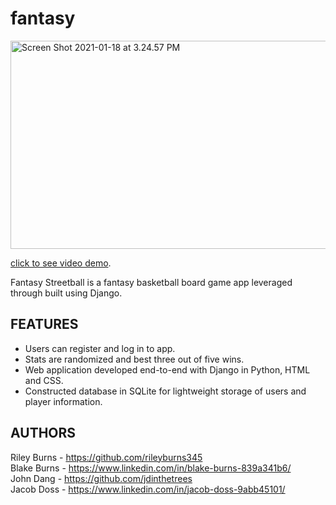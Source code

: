 # fantasy

<a data-flickr-embed="true" href="https://github.com/jdinthetrees/fantasy" title="Screen Shot 2021-01-18 at 3.24.57 PM"><img src="https://live.staticflickr.com/65535/50850773211_55baf8ab38_z.jpg" width="640" height="333" alt="Screen Shot 2021-01-18 at 3.24.57 PM"></a>

<a href="https://vimeo.com/501969082">click to see video demo</a>.

Fantasy Streetball is a fantasy basketball board game app leveraged through built using Django.

## FEATURES
- Users can register and log in to app.
- Stats are randomized and best three out of five wins.
- Web application developed end-to-end with Django in Python, HTML and CSS.
- Constructed database in SQLite for lightweight storage of users and player information.


## AUTHORS
Riley Burns - https://github.com/rileyburns345<br/>
Blake Burns - https://www.linkedin.com/in/blake-burns-839a341b6/<br/>
John Dang - https://github.com/jdinthetrees<br/>
Jacob Doss - https://www.linkedin.com/in/jacob-doss-9abb45101/<br/>
 
